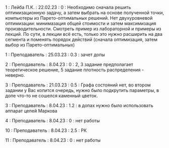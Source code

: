 1 : Лейба П.К. : 22.02.23 : 0 :  Необходимо сначала решить оптимизационную задачу, а затем выбрать на основе полученной точки, компьютеры из Парето-оптимальных решений. Нет двухуровневой оптимизации: минимазация общей стоимости и затем максимизация производительности. Смотреть пример из лабораторной и примеры из лекций. По сути, в лекции всё есть, только это нужно расширить на два сегмента и поменять порядок действий (сначала оптимизация, затем выбор из Парето-оптимальных)

1 : Преподаватель : 25.03.23 : 0.3 : зачет допы

2 : Преподаватель : 8.04.23 : 0 : 2, 3 задание предполагает теоретическое решение,  5 задание плотность распределения - неверно.

3 : Преподаватель : 21.03.23 : 0.5 : Графа состояний нет, во втором задании у Вас копится очередь, нужно было подкрутить параметры, в допе что-то не сошелся каменный цветок.

3 : Преподаватель : 8.04.23 : 1.2 : в допах нужно было использовать аппарат цепей Маркова

4 : Преподаватель : 8.04.23 : 0 : нет работы

10 : Преподаватель : 8.04.23 : 2.5 : РК

11 : Преподаватель : 8.04.23 : 0 : нет работы





